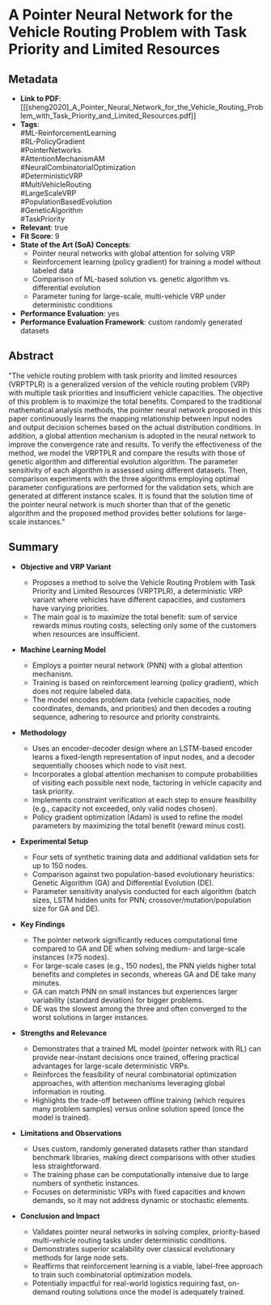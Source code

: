 # A Pointer Neural Network for the Vehicle Routing Problem with Task Priority and Limited Resources

## Metadata
- **Link to PDF**: [[[sheng2020]_A_Pointer_Neural_Network_for_the_Vehicle_Routing_Problem_with_Task_Priority_and_Limited_Resources.pdf]]
- **Tags**:  
  #ML-ReinforcementLearning  
  #RL-PolicyGradient  
  #PointerNetworks  
  #AttentionMechanismAM  
  #NeuralCombinatorialOptimization  
  #DeterministicVRP  
  #MultiVehicleRouting  
  #LargeScaleVRP  
  #PopulationBasedEvolution  
  #GeneticAlgorithm  
  #TaskPriority  
- **Relevant**: true
- **Fit Score**: 9
- **State of the Art (SoA) Concepts**:
  - Pointer neural networks with global attention for solving VRP  
  - Reinforcement learning (policy gradient) for training a model without labeled data  
  - Comparison of ML-based solution vs. genetic algorithm vs. differential evolution  
  - Parameter tuning for large-scale, multi-vehicle VRP under deterministic conditions  
- **Performance Evaluation**: yes
- **Performance Evaluation Framework**: custom randomly generated datasets

## Abstract
"The vehicle routing problem with task priority and limited resources (VRPTPLR) is a generalized version of the vehicle routing problem (VRP) with multiple task priorities and insufficient vehicle capacities. The objective of this problem is to maximize the total benefits. Compared to the traditional mathematical analysis methods, the pointer neural network proposed in this paper continuously learns the mapping relationship between input nodes and output decision schemes based on the actual distribution conditions. In addition, a global attention mechanism is adopted in the neural network to improve the convergence rate and results. To verify the effectiveness of the method, we model the VRPTPLR and compare the results with those of genetic algorithm and differential evolution algorithm. The parameter sensitivity of each algorithm is assessed using different datasets. Then, comparison experiments with the three algorithms employing optimal parameter configurations are performed for the validation sets, which are generated at different instance scales. It is found that the solution time of the pointer neural network is much shorter than that of the genetic algorithm and the proposed method provides better solutions for large-scale instances."

## Summary
- **Objective and VRP Variant**  
  - Proposes a method to solve the Vehicle Routing Problem with Task Priority and Limited Resources (VRPTPLR), a deterministic VRP variant where vehicles have different capacities, and customers have varying priorities.  
  - The main goal is to maximize the total benefit: sum of service rewards minus routing costs, selecting only some of the customers when resources are insufficient.

- **Machine Learning Model**  
  - Employs a pointer neural network (PNN) with a global attention mechanism.  
  - Training is based on reinforcement learning (policy gradient), which does not require labeled data.  
  - The model encodes problem data (vehicle capacities, node coordinates, demands, and priorities) and then decodes a routing sequence, adhering to resource and priority constraints.

- **Methodology**  
  - Uses an encoder-decoder design where an LSTM-based encoder learns a fixed-length representation of input nodes, and a decoder sequentially chooses which node to visit next.  
  - Incorporates a global attention mechanism to compute probabilities of visiting each possible next node, factoring in vehicle capacity and task priority.  
  - Implements constraint verification at each step to ensure feasibility (e.g., capacity not exceeded, only valid nodes chosen).  
  - Policy gradient optimization (Adam) is used to refine the model parameters by maximizing the total benefit (reward minus cost).

- **Experimental Setup**  
  - Four sets of synthetic training data and additional validation sets for up to 150 nodes.  
  - Comparison against two population-based evolutionary heuristics: Genetic Algorithm (GA) and Differential Evolution (DE).  
  - Parameter sensitivity analysis conducted for each algorithm (batch sizes, LSTM hidden units for PNN; crossover/mutation/population size for GA and DE).

- **Key Findings**  
  - The pointer network significantly reduces computational time compared to GA and DE when solving medium- and large-scale instances (≥75 nodes).  
  - For large-scale cases (e.g., 150 nodes), the PNN yields higher total benefits and completes in seconds, whereas GA and DE take many minutes.  
  - GA can match PNN on small instances but experiences larger variability (standard deviation) for bigger problems.  
  - DE was the slowest among the three and often converged to the worst solutions in larger instances.

- **Strengths and Relevance**  
  - Demonstrates that a trained ML model (pointer network with RL) can provide near-instant decisions once trained, offering practical advantages for large-scale deterministic VRPs.  
  - Reinforces the feasibility of neural combinatorial optimization approaches, with attention mechanisms leveraging global information in routing.  
  - Highlights the trade-off between offline training (which requires many problem samples) versus online solution speed (once the model is trained).

- **Limitations and Observations**  
  - Uses custom, randomly generated datasets rather than standard benchmark libraries, making direct comparisons with other studies less straightforward.  
  - The training phase can be computationally intensive due to large numbers of synthetic instances.  
  - Focuses on deterministic VRPs with fixed capacities and known demands, so it may not address dynamic or stochastic elements.

- **Conclusion and Impact**  
  - Validates pointer neural networks in solving complex, priority-based multi-vehicle routing tasks under deterministic conditions.  
  - Demonstrates superior scalability over classical evolutionary methods for large node sets.  
  - Reaffirms that reinforcement learning is a viable, label-free approach to train such combinatorial optimization models.  
  - Potentially impactful for real-world logistics requiring fast, on-demand routing solutions once the model is adequately trained.